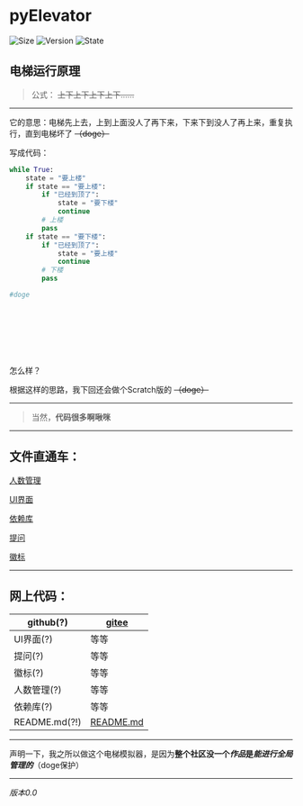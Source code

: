 # pyElevator
![Size](https://img.shields.io/github/repo-size/ikun-lychee/pyElevator)
![Version](https://img.shields.io/badge/%E7%89%88%E6%9C%AC-v0.0-green)
![State](https://img.shields.io/badge/%E7%8A%B6%E6%80%81-%E9%A2%84%E5%8F%91%E5%B8%83-red)
## 电梯运行原理
> 公式： ~~上下上下上下上下......~~

----------
它的意思：电梯先上去，上到上面没人了再下来，下来下到没人了再上来，重复执行，直到电梯坏了 ~~（doge）~~

写成代码：
```python
while True:
    state = "要上楼"
    if state == "要上楼":
        if "已经到顶了":
            state = "要下楼"
            continue
        # 上楼
        pass
    if state == "要下楼":
        if "已经到顶了":
            state = "要上楼"
            continue
        # 下楼
        pass

#doge
```


<br/><br/><br/><br/><br/><br/>怎么样？

根据这样的思路，我下回还会做个Scratch版的 ~~（doge）~~

----------

> 当然，**代码很多啊啾咪**

----------

## 文件直通车：
[人数管理](peoList.py)

[UI界面](main.py)

[依赖库](requirements.txt)

[提问](ask.py)

[徽标](icon.png)

----------

## 网上代码：

| github(?)                                                                  | [gitee](https://gitee.com/ikun-lychee/py-elevator) |
|-----------------------------------------------------------------------------|----------------------------------------------------|
| UI界面(?)                                                                     | 等等                                                 |
| 提问(?)                                                                       | 等等                                                 |
| 徽标(?)                                                                       | 等等                                                 |
| 人数管理(?)                                                                    | 等等                                                 |
| 依赖库(?)                                                                     | 等等                                                 |
| README.md(?!)                                                                | [README.md](https://gitee.com/ikun-lychee/py-elevator/blob/master/README.md) |



----------
声明一下，我之所以做这个电梯模拟器，是因为**整个社区没一个*作品*是*能进行全局管理的***（doge保护）

----------

*版本0.0*
